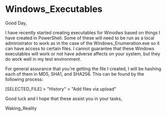 # Windows_Executables

Good Day,

I have recently started creating executables for Winodws based on things I have created in PowerShell. Some of these will need to be run as a local administrator to work as in the case of the Windows_Enumeration.exe so it can have access to certain files. I cannot guarantee that these Windows executables will work or not have adverse affects on your system, but they do work well in my test environment.

For general assurance  that you're getting the file I created, I will be hashing each of them in MD5, SHA1, and SHA256. This can be found by the following process:

[SELECTED_FILE] > "History" > "Add files via upload"

Good luck and I hope that these assist you in your tasks,

Waking_Reality
